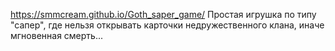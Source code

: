 https://smmcream.github.io/Goth_saper_game/
Простая игрушка по типу "сапер", где нельзя открывать карточки недружественного клана, иначе мгновенная смерть...